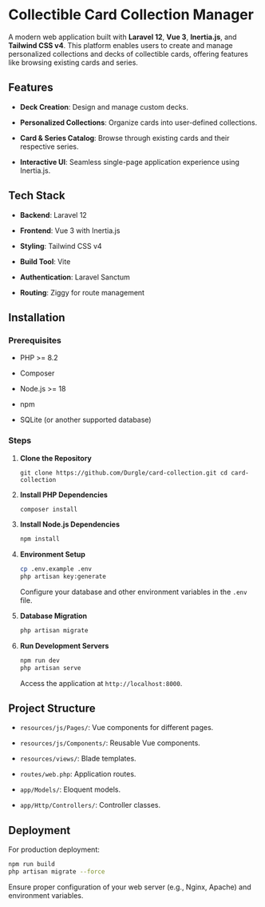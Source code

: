 
# Collectible Card Collection Manager

A modern web application built with **Laravel 12**, **Vue 3**, **Inertia.js**, and **Tailwind CSS v4**. This platform enables users to create and manage personalized collections and decks of collectible cards, offering features like browsing existing cards and series.

## Features

-   **Deck Creation**: Design and manage custom decks.
    
-   **Personalized Collections**: Organize cards into user-defined collections.
    
-   **Card & Series Catalog**: Browse through existing cards and their respective series.
    
-   **Interactive UI**: Seamless single-page application experience using Inertia.js.
    

## Tech Stack

-   **Backend**: Laravel 12
    
-   **Frontend**: Vue 3 with Inertia.js
    
-   **Styling**: Tailwind CSS v4
    
-   **Build Tool**: Vite

-   **Authentication**: Laravel Sanctum

-   **Routing**: Ziggy for route management
    

## Installation

### Prerequisites

-   PHP >= 8.2
    
-   Composer
    
-   Node.js >= 18
    
-   npm

-   SQLite (or another supported database)
    

### Steps

1.  **Clone the Repository**
    
    ```
    git clone https://github.com/Durgle/card-collection.git cd card-collection
    ```
    
2.  **Install PHP Dependencies**
    
    ```bash
    composer install
    ```
    
3.  **Install Node.js Dependencies**
    
    ```bash
    npm install
    ``` 
    
4.  **Environment Setup**
    
    ```bash
    cp .env.example .env 
    php artisan key:generate
    ```
    
    Configure your database and other environment variables in the `.env` file.
    
5.  **Database Migration**
    
    ```bash
    php artisan migrate
    ``` 
    
6.  **Run Development Servers**
    
    
    ```bash
    npm run dev
    php artisan serve
    ```
    
    Access the application at `http://localhost:8000`.
    

## Project Structure

-   `resources/js/Pages/`: Vue components for different pages.
    
-   `resources/js/Components/`: Reusable Vue components.
    
-   `resources/views/`: Blade templates.
    
-   `routes/web.php`: Application routes.
    
-   `app/Models/`: Eloquent models.
    
-   `app/Http/Controllers/`: Controller classes.
    

## Deployment

For production deployment:

```bash
npm run build
php artisan migrate --force
``` 

Ensure proper configuration of your web server (e.g., Nginx, Apache) and environment variables.